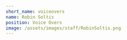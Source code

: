 ```yaml
---
short_name: voiceovers
name: Robin Soltis
position: Voice Overs
image: /assets/images/staff/RobinSoltis.png
---
```

